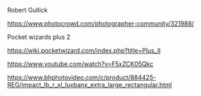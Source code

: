 Robert Gullick

https://www.photocrowd.com/photographer-community/321988/


Pocket wizards plus 2

https://wiki.pocketwizard.com/index.php?title=Plus_II


https://www.youtube.com/watch?v=F5xZCK05Qkc


https://www.bhphotovideo.com/c/product/884425-REG/impact_lb_r_xl_luxbanx_extra_large_rectangular.html

